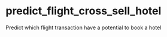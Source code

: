 # predict_flight_cross_sell_hotel
Predict which flight transaction have a potential to book a hotel 

